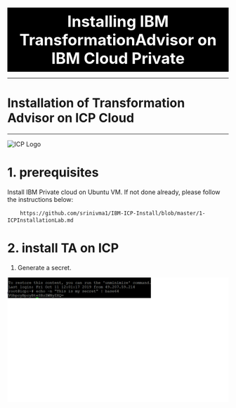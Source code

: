


<div style="background-color:black;color:white; vertical-align: middle; text-align:center;font-size:250%; padding:10px; margin-top:100px"><b>
 Installing IBM TransformationAdvisor on IBM Cloud Private
 </b></a></div>

---
# Installation of Transformation Advisor on ICP Cloud
---

![ICP Logo](./images/logoicp.png)




# 1. prerequisites

Install IBM Private cloud on Ubuntu VM. If not done  already, please follow the instructions below:
   
        https://github.com/srinivma1/IBM-ICP-Install/blob/master/1-ICPInstallationLab.md
        
        
# 2. install TA on ICP

1. Generate a secret. 

![ICP Secret](./images/secret_generation.png)
        
        

